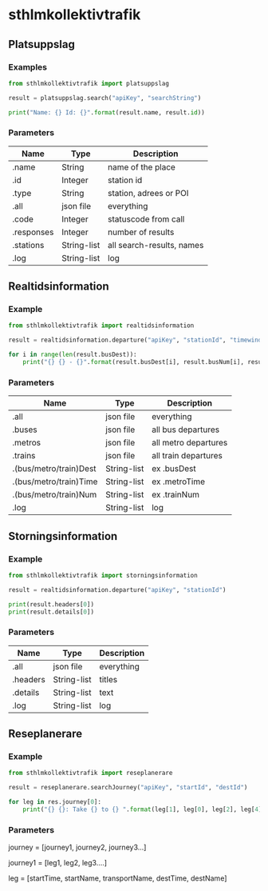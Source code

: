 # sthlmkollektivtrafik

## Platsuppslag

### Examples

```python
from sthlmkollektivtrafik import platsuppslag

result = platsuppslag.search("apiKey", "searchString")

print("Name: {} Id: {}".format(result.name, result.id))
```

### Parameters

| Name          | Type          | Description              |
| ------------- | ------------- | ------------------------ |
| .name         | String        | name of the place        |
| .id           | Integer       | station id               |
| .type         | String        | station, adrees or POI   |
| .all          | json file     | everything               |
| .code         | Integer       | statuscode from call     |
| .responses    | Integer       | number of results        |
| .stations     | String-list   | all search-results, names|
| .log          | String-list   | log                      |

## Realtidsinformation

### Example

```python
from sthlmkollektivtrafik import realtidsinformation

result = realtidsinformation.departure("apiKey", "stationId", "timewindow")

for i in range(len(result.busDest)):
    print("{} {} - {}".format(result.busDest[i], result.busNum[i], result busTime[i]))
```

### Parameters

| Name                 | Type          | Description              |
| -------------------- | ------------- | ------------------------ |
| .all                 | json file     | everything               |
| .buses               | json file     | all bus departures       |
| .metros              | json file     | all metro departures     |
| .trains              | json file     | all train departures     |
|.(bus/metro/train)Dest| String-list   | ex .busDest              |
|.(bus/metro/train)Time| String-list   | ex .metroTime            |
|.(bus/metro/train)Num | String-list   | ex .trainNum             |
| .log                 | String-list   | log                      |

## Storningsinformation

### Example

```python
from sthlmkollektivtrafik import storningsinformation

result = realtidsinformation.departure("apiKey", "stationId")

print(result.headers[0])
print(result.details[0])

```

### Parameters

| Name                 | Type          | Description              |
| -------------------- | ------------- | ------------------------ |
| .all                 | json file     | everything               |
| .headers             | String-list   | titles                   |
| .details             | String-list   | text                     |
| .log                 | String-list   |log                       |

## Reseplanerare

### Example

```python
from sthlmkollektivtrafik import reseplanerare

result = reseplanerare.searchJourney("apiKey", "startId", "destId")

for leg in res.journey[0]:
    print("{} {}: Take {} to {} ".format(leg[1], leg[0], leg[2], leg[4]))

```

### Parameters

journey = [journey1, journey2, journey3...]

journey1 = [leg1, leg2, leg3....]

leg = [startTime, startName, transportName, destTime, destName]